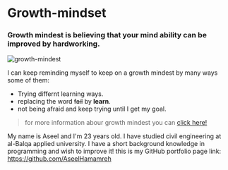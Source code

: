 # Growth-mindset
### **Growth mindest** is believing that your mind ability can be improved by hardworking.

![growth-mindest](https://tofasakademi.com/wp-content/uploads/2019/06/growth-mindset3.png)

I can keep reminding myself to keep on a growth mindest by many ways some of them:
* Trying differnt learning ways.
* replacing the word ~~fail~~ by **learn**.
* not being afraid and keep trying until I get my goal.

> for more information abour growth mindest you can [click here!](https://www.atlassian.com/blog/inside-atlassian/growth-mindset)

 My name is Aseel and I'm 23 years old. I have studied civil engineering at al-Balqa applied university. I have a short background knowledge in programming and wish to improve it!
this is my GitHub portfolio page link: https://github.com/AseelHamamreh
